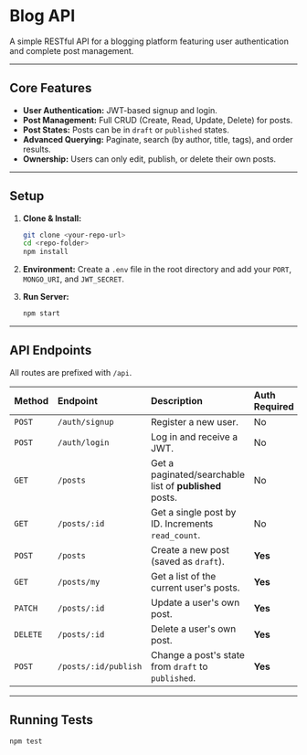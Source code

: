 # Blog API

A simple RESTful API for a blogging platform featuring user authentication and complete post management.

---

## Core Features

* **User Authentication:** JWT-based signup and login.
* **Post Management:** Full CRUD (Create, Read, Update, Delete) for posts.
* **Post States:** Posts can be in `draft` or `published` states.
* **Advanced Querying:** Paginate, search (by author, title, tags), and order results.
* **Ownership:** Users can only edit, publish, or delete their own posts.

---

## Setup

1.  **Clone & Install:**
    ```bash
    git clone <your-repo-url>
    cd <repo-folder>
    npm install
    ```

2.  **Environment:**
    Create a `.env` file in the root directory and add your `PORT`, `MONGO_URI`, and `JWT_SECRET`.

3.  **Run Server:**
    ```bash
    npm start
    ```

---

## API Endpoints

All routes are prefixed with `/api`.

| Method | Endpoint              | Description                                        | Auth Required |
| :----- | :-------------------- | :------------------------------------------------- | :------------ |
| `POST` | `/auth/signup`        | Register a new user.                               | No            |
| `POST` | `/auth/login`         | Log in and receive a JWT.                          | No            |
| `GET`  | `/posts`              | Get a paginated/searchable list of **published** posts. | No            |
| `GET`  | `/posts/:id`          | Get a single post by ID. Increments `read_count`.  | No            |
| `POST` | `/posts`              | Create a new post (saved as `draft`).              | **Yes** |
| `GET`  | `/posts/my`           | Get a list of the current user's posts.            | **Yes** |
| `PATCH`| `/posts/:id`          | Update a user's own post.                          | **Yes** |
| `DELETE`| `/posts/:id`         | Delete a user's own post.                          | **Yes** |
| `POST` | `/posts/:id/publish`  | Change a post's state from `draft` to `published`. | **Yes** |

---

## Running Tests

```bash
npm test
